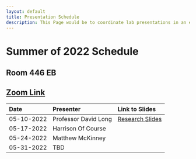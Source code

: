 ```yaml
---
layout: default
title: Presentation Schedule
description: This Page would be to coordinate lab presentations in an easy to find spot
---
```




# Summer of 2022 Schedule
## Room 446 EB
## [Zoom Link](https://byu.zoom.us/fake_link)
|Date      |Presenter           |Link to Slides|
|:---------|:-------------------|:-------------|
|05-10-2022|Professor David Long|[Research Slides](./download.txt)|
|05-17-2022|Harrison Of Course||
|05-24-2022|Matthew McKinney||
|05-31-2022|TBD||
